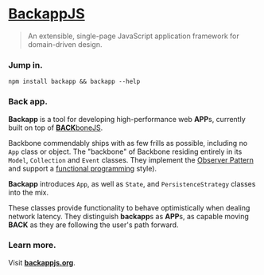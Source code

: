 [BackappJS](http://backbonejs.org)
==========================

> An extensible, single-page JavaScript application framework for domain-driven design.

### Jump in. ###

`npm install backapp && backapp --help`

### Back app. ###

**Backapp** is a tool for developing high-performance web **APP**s, currently built on top of [**BACK**boneJS](http://backbonejs.org).

Backbone commendably ships with as few frills as possible, including no `App` class or object.
The "backbone" of Backbone residing entirely in its `Model`, `Collection` and  `Event` classes.
They implement the [Observer Pattern](http://en.wikipedia.org/wiki/Observer_pattern) and support a [functional programming](http://en.wikipedia.org/wiki/Functional_programming) style).

**Backapp** introduces `App`, as well as `State`, and `PersistenceStrategy` classes into the mix.

These classes provide functionality to behave optimistically when dealing network latency. 
They distinguish **backapp**s as **APP**s, as capable moving **BACK** as they are following the user's path forward.

### Learn more. ###
Visit **[backappjs.org](http://backappjs.org)**.
